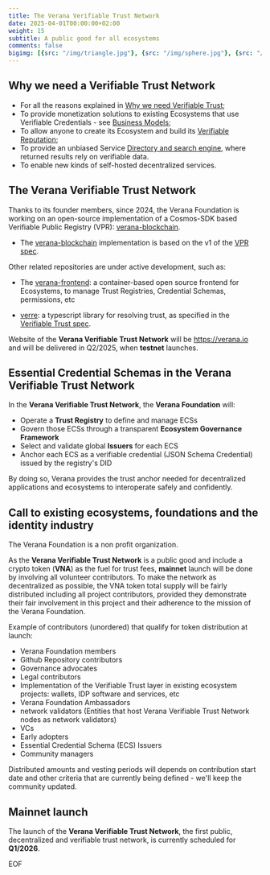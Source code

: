 ```yaml
---
title: The Verana Verifiable Trust Network
date: 2025-04-01T00:00:00+02:00
weight: 15
subtitle: A public good for all ecosystems
comments: false
bigimg: [{src: "/img/triangle.jpg"}, {src: "/img/sphere.jpg"}, {src: "/img/hexagon.jpg"}]
---
```


## Why we need a Verifiable Trust Network

- For all the reasons explained in [Why we need Verifiable Trust](/page/learn-vt-why);
- To provide monetization solutions to existing Ecosystems that use Verifiable Credentials - see [Business Models](/page/learn-vt-business-models);
- To allow anyone to create its Ecosystem and build its [Verifiable Reputation](/page/learn-vt-trust-deposit-and-reputation);
- To provide an unbiased Service [Directory and search engine](/page/learn-vt-service-directory), where returned results rely on verifiable data.
- To enable new kinds of self-hosted decentralized services.

## The Verana Verifiable Trust Network

Thanks to its founder members, since 2024, the Verana Foundation is working on an open-source implementation of a Cosmos-SDK based Verifiable Public Registry (VPR): [verana-blockchain](https://github.com/verana-labs/verana-blockchain).

- The [verana-blockchain](https://github.com/verana-labs/verana-blockchain) implementation is based on the v1 of the [VPR spec](https://github.com/verana-labs/verifiable-trust-vpr-spec).

Other related repositories are under active development, such as:

- The [verana-frontend](https://github.com/verana-labs/verana-frontend): a container-based open source frontend for Ecosystems, to manage Trust Registries, Credential Schemas, permissions, etc

- [verre](https://github.com/verana-labs/verre): a typescript library for resolving trust, as specified in the [Verifiable Trust spec](https://github.com/verana-labs/verifiable-trust-spec).

Website of the **Verana Verifiable Trust Network** will be https://verana.io and will be delivered in Q2/2025, when **testnet** launches.

## Essential Credential Schemas in the Verana Verifiable Trust Network

In the **Verana Verifiable Trust Network**, the **Verana Foundation** will:

- Operate a **Trust Registry** to define and manage ECSs
- Govern those ECSs through a transparent **Ecosystem Governance Framework**
- Select and validate global **Issuers** for each ECS
- Anchor each ECS as a verifiable credential (JSON Schema Credential) issued by the registry's DID

By doing so, Verana provides the trust anchor needed for decentralized applications and ecosystems to interoperate safely and confidently.

## Call to existing ecosystems, foundations and the identity industry

The Verana Foundation is a non profit organization.

As the **Verana Verifiable Trust Network** is a public good and include a crypto token (**VNA**) as the fuel for trust fees, **mainnet** launch will be done by involving all volunteer contributors. To make the network as decentralized as possible, the VNA token total supply will be fairly distributed including all project contributors, provided they demonstrate their fair involvement in this project and their adherence to the mission of the Verana Foundation.

Example of contributors (unordered) that qualify for token distribution at launch:

- Verana Foundation members
- Github Repository contributors
- Governance advocates
- Legal contributors
- Implementation of the Verifiable Trust layer in existing ecosystem projects: wallets, IDP software and services, etc
- Verana Foundation Ambassadors
- network validators (Entities that host Verana Verifiable Trust Network nodes as network validators)
- VCs
- Early adopters
- Essential Credential Schema (ECS) Issuers
- Community managers

Distributed amounts and vesting periods will depends on contribution start date and other criteria that are currently being defined - we'll keep the community updated.

## Mainnet launch

The launch of the **Verana Verifiable Trust Network**, the first public, decentralized and verifiable trust network, is currently scheduled for **Q1/2026**.



EOF
